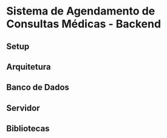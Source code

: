 # Sistema de Agendamento de Consultas Médicas - Backend

## Setup

## Arquitetura

## Banco de Dados

## Servidor

## Bibliotecas
